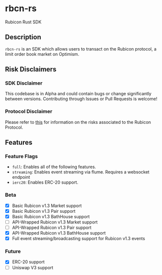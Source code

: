 # rbcn-rs

Rubicon Rust SDK

## Description

`rbcn-rs` is an SDK which allows users to transact on the Rubicon protocol, a limit order book market on Optimism. 

## Risk Disclaimers

### SDK Disclaimer

This codebase is in Alpha and could contain bugs or change significantly between versions. Contributing through Issues or Pull Requests is welcome!

### Protocol Disclaimer

Please refer to [this](https://docs.rubicon.finance/rubicon-docs/protocol/rubicon-pools/risks) for information on the risks associated to the Rubicon Protocol.

## Features

### Feature Flags

- `full`: Enables all of the following features.
- `streaming`: Enables event streaming via flume. Requires a websocket endpoint
- `ierc20`: Enables ERC-20 support.

### Beta

-   [x] Basic Rubicon v1.3 Market support
-   [x] Basic Rubicon v1.3 Pair support
-   [x] Basic Rubicon v1.3 BathHouse support
-   [ ] API-Wrapped Rubicon v1.3 Market support
-   [ ] API-Wrapped Rubicon v1.3 Pair support
-   [x] API-Wrapped Rubicon v1.3 BathHouse support
-   [x] Full event streaming/broadcasting support for Rubicon v1.3 events
### Future

-   [x] ERC-20 support
-   [ ] Uniswap V3 support

